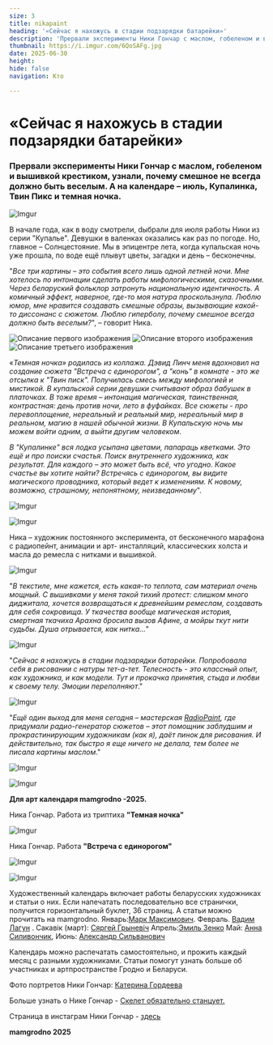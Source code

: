 ```yaml
---
size: 3
title: nikapaint
heading: '«Сейчас я нахожусь в стадии подзарядки батарейки»'
description: 'Прервали эксперименты Ники Гончар с маслом, гобеленом и вышивкой крестиком, узнали, почему смешное не всегда должно быть веселым. А на календаре – июль, Купалинка, Твин Пикс и темная ночка'
thumbnail: https://i.imgur.com/6QoSAFg.jpg
date: 2025-06-30
height: 
hide: false
navigation: Кто

---
```

# **«Сейчас я нахожусь в стадии подзарядки батарейки»**

### Прервали эксперименты Ники Гончар с маслом, гобеленом и вышивкой крестиком, узнали, почему смешное не всегда должно быть веселым. А на календаре – июль, Купалинка, Твин Пикс и темная ночка.

![Imgur](https://i.imgur.com/yUWeipJ.jpg)

В начале года, как в воду смотрели, dыбрали для июля работы Ники из серии "Купалье". Девушки в валенках оказались как раз по погоде. Но, главное – Солнцестояние. Мы в эпицентре лета, когда купальская ночь уже прошла, по воде ещё плывут цветы, загадки и день – бесконечны. 

"_Все три картины – это события всего лишь одной летней ночи. Мне хотелось по интонации сделать работы мифологическими, сказочными. Через беларуский фольклор затронуть национальную идентичность. А комичный эффект, наверное, где-то моя натура проскользнула. Люблю юмор, мне нравится создавать смешные образы, вызывающие какой-то диссонанс с сюжетом. Люблю гиперболу, почему смешное всегда должно быть веселым?_", – говорит Ника.

<div class="gallery3">
<img src="https://i.imgur.com/6QoSAFg.jpeg" alt="Описание первого изображения"> 
<img src="https://i.imgur.com/PyoGIsz.jpeg" alt="Описание второго изображения">
<img src="https://i.imgur.com/9W5eTLm.jpeg" alt="Описание третьего изображения">  
</div>

«_Темная ночка» родилась из коллажа. Дэвид Линч меня вдохновил на создание  сюжета "Встреча с единорогом", а "конь" в комнате - это же отсылка к "Твин писк". Получилась смесь между мифологией и мистикой. В купальской серии девушки считывают образ бабушек в платочках. В тоже время – интонация магическая, таинственная, контрастная: день против ночи, лето в фуфайках. Все сюжеты - про перевоплощение, нереальный и реальный мир, нереальный мир в реальном, магию в нашей обычной жизни. В Купальскую ночь мы можем войти одним, а выйти другим человеком_.

_В "Купалинке" вся лодка усыпана цветами, папараць кветками. Это ещё и про поиски счастья. Поиск внутреннего художника, как результат. Для каждого – это может быть всё, что угодно. Какое счастье вы хотите найти? Встречясь с единорогом, вы видите магического проводника, который ведет к изменениям. К новому, возможно, страшному, непонятному, неизведанному_". 

![Imgur](https://i.imgur.com/6c08cOp.jpg)

![Imgur](https://i.imgur.com/dvO52Lo.jpg)

Ника – художник постоянного эксперимента, от бесконечного марафона с радиопейнт, анимации и арт- инсталляций, классических холста и масла до ремесла с нитками и вышивкой.  

![Imgur](https://i.imgur.com/dquhrow.jpg)

"_В текстиле, мне кажется, есть какая-то теплота, сам материал очень мощный. С вышивками у меня такой тихий протест: слишком много диджитала, хочется возвращаться к древнейшим ремеслам, создавать для себя сокровища. У ткачества вообще магическая история, смертная ткачиха Арахна бросила вызов Афине, а мойры ткут нити судьбы. Душа отрывается, как нитка..._" 

![Imgur](https://i.imgur.com/ddsnQfr.jpg)

"_Сейчас я нахожусь в стадии подзарядки батарейки. Попробовала себя в рисовании с натуры тет-а-тет. Телесность - это классный опыт, как художника, и как модели. Тут и прокачка принятия, стыда и любви к своему телу. Эмоции переполняют_." 

![Imgur](https://i.imgur.com/D8BMqJR.jpg)

"_Ещё один выход для меня сегодня – мастерская [RadioPaint](https://radiopaint.ru/), где придумали радио-генератор сюжетов – этот помощник заблудшим и прокрастинирующим художникам (как я), даёт пинок для рисования. И действительно, так быстро я еще ничего не делала, тем более не писала картины маслом_." 

![Imgur](https://i.imgur.com/xtihXth.jpg)

![Imgur](https://i.imgur.com/NA1yGUF.jpg)

**Для арт календаря mamgrodno -2025.**

Ника Гончар. Работа из триптиха **"Темная ночка"**

![Imgur](https://i.imgur.com/vslx0nL.jpg)

Ника Гончар. Работа **"Встреча с единорогом"**

![Imgur](https://i.imgur.com/CAz8TxO.jpg)

![Imgur](https://i.imgur.com/y6MieW4.jpg)

Художественный календарь включает работы беларусских художниках и статьи о них. Если напечатать последовательно все странички, получится горизонтальный буклет, 36 страниц. А статьи можно прочитать на mamgrodno. Январь:[Марк Максимович](https://www.mamgrodno.com/projects/markmaksimovitch.html). Февраль. [Вадим Лагун](https://www.mamgrodno.com/projects/lagunart.html) . Сакавік (март): [Сяргей Грыневіч](https://www.mamgrodno.com/projects/grinevitchcalendar.html) Апрель:[Эмиль Зенко](https://www.mamgrodno.com/projects/zenkoart.html) Май: [Анна Силивончик](https://www.mamgrodno.com/projects/silivonchik.html), Июнь: [Александр Сильванович](https://www.mamgrodno.com/projects/Silvanovitchpaint.html)

Календарь можно распечатать самостоятельно, и прожить каждый месяц с разными художниками. Статьи помогут узнать больше об участниках и артпространстве Гродно и Беларуси.

Фото портретов Ники Гончар: [Катерина Гордеева](https://www.instagram.com/katti.gordeeva.photo/)

Больше узнать о Нике Гончар - [Скелет обязательно станцует.](https://www.mamgrodno.com/projects/nikagonchar.html)

Страница в инстаграм Ники Гончар - [здесь](https://www.instagram.com/zdrastekudriaste/)

**mamgrodno 2025**


